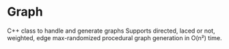 # Graph
C++ class to handle and generate graphs
Supports directed, laced or not, weighted, edge max-randomized procedural graph generation in O(n²) time.
